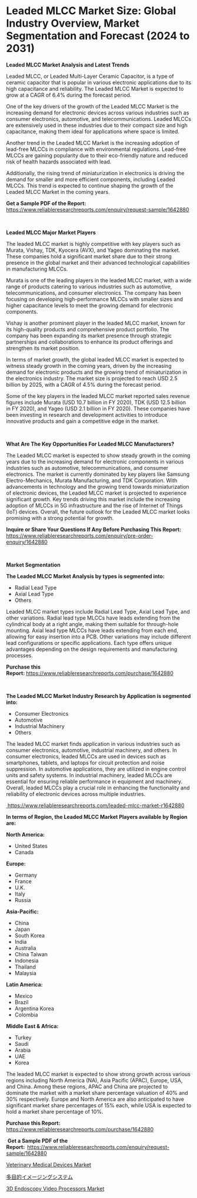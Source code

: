 <p><h1>Leaded MLCC Market Size: Global Industry Overview, Market Segmentation and Forecast (2024 to 2031)</h1></p><p><strong>Leaded MLCC Market Analysis and Latest Trends</strong></p>
<p><p>Leaded MLCC, or Leaded Multi-Layer Ceramic Capacitor, is a type of ceramic capacitor that is popular in various electronic applications due to its high capacitance and reliability. The Leaded MLCC Market is expected to grow at a CAGR of 6.4% during the forecast period. </p><p>One of the key drivers of the growth of the Leaded MLCC Market is the increasing demand for electronic devices across various industries such as consumer electronics, automotive, and telecommunications. Leaded MLCCs are extensively used in these industries due to their compact size and high capacitance, making them ideal for applications where space is limited.</p><p>Another trend in the Leaded MLCC Market is the increasing adoption of lead-free MLCCs in compliance with environmental regulations. Lead-free MLCCs are gaining popularity due to their eco-friendly nature and reduced risk of health hazards associated with lead.</p><p>Additionally, the rising trend of miniaturization in electronics is driving the demand for smaller and more efficient components, including Leaded MLCCs. This trend is expected to continue shaping the growth of the Leaded MLCC Market in the coming years.</p></p>
<p><strong>Get a Sample PDF of the Report:&nbsp;</strong> <a href="https://www.reliableresearchreports.com/enquiry/request-sample/1642880">https://www.reliableresearchreports.com/enquiry/request-sample/1642880</a></p>
<p>&nbsp;</p>
<p><strong>Leaded MLCC Major Market Players</strong></p>
<p><p>The leaded MLCC market is highly competitive with key players such as Murata, Vishay, TDK, Kyocera (AVX), and Yageo dominating the market. These companies hold a significant market share due to their strong presence in the global market and their advanced technological capabilities in manufacturing MLCCs.</p><p>Murata is one of the leading players in the leaded MLCC market, with a wide range of products catering to various industries such as automotive, telecommunications, and consumer electronics. The company has been focusing on developing high-performance MLCCs with smaller sizes and higher capacitance levels to meet the growing demand for electronic components.</p><p>Vishay is another prominent player in the leaded MLCC market, known for its high-quality products and comprehensive product portfolio. The company has been expanding its market presence through strategic partnerships and collaborations to enhance its product offerings and strengthen its market position.</p><p>In terms of market growth, the global leaded MLCC market is expected to witness steady growth in the coming years, driven by the increasing demand for electronic products and the growing trend of miniaturization in the electronics industry. The market size is projected to reach USD 2.5 billion by 2025, with a CAGR of 4.5% during the forecast period.</p><p>Some of the key players in the leaded MLCC market reported sales revenue figures include Murata (USD 10.7 billion in FY 2020), TDK (USD 12.5 billion in FY 2020), and Yageo (USD 2.1 billion in FY 2020). These companies have been investing in research and development activities to introduce innovative products and gain a competitive edge in the market.</p></p>
<p>&nbsp;</p>
<p><strong>What Are The Key Opportunities For Leaded MLCC Manufacturers?</strong></p>
<p><p>The Leaded MLCC market is expected to show steady growth in the coming years due to the increasing demand for electronic components in various industries such as automotive, telecommunications, and consumer electronics. The market is currently dominated by key players like Samsung Electro-Mechanics, Murata Manufacturing, and TDK Corporation. With advancements in technology and the growing trend towards miniaturization of electronic devices, the Leaded MLCC market is projected to experience significant growth. Key trends driving this market include the increasing adoption of MLCCs in 5G infrastructure and the rise of Internet of Things (IoT) devices. Overall, the future outlook for the Leaded MLCC market looks promising with a strong potential for growth.</p></p>
<p><strong>Inquire or Share Your Questions If Any Before Purchasing This Report:</strong> <a href="https://www.reliableresearchreports.com/enquiry/pre-order-enquiry/1642880">https://www.reliableresearchreports.com/enquiry/pre-order-enquiry/1642880</a></p>
<p>&nbsp;</p>
<p><strong>Market Segmentation</strong></p>
<p><strong>The Leaded MLCC Market Analysis by types is segmented into:</strong></p>
<p><ul><li>Radial Lead Type</li><li>Axial Lead Type</li><li>Others</li></ul></p>
<p><p>Leaded MLCC market types include Radial Lead Type, Axial Lead Type, and other variations. Radial lead type MLCCs have leads extending from the cylindrical body at a right angle, making them suitable for through-hole mounting. Axial lead type MLCCs have leads extending from each end, allowing for easy insertion into a PCB. Other variations may include different lead configurations or specific applications. Each type offers unique advantages depending on the design requirements and manufacturing processes.</p></p>
<p><strong>Purchase this Report:&nbsp;</strong><a href="https://www.reliableresearchreports.com/purchase/1642880">https://www.reliableresearchreports.com/purchase/1642880</a></p>
<p>&nbsp;</p>
<p><strong>The Leaded MLCC Market Industry Research by Application is segmented into:</strong></p>
<p><ul><li>Consumer Electronics</li><li>Automotive</li><li>Industrial Machinery</li><li>Others</li></ul></p>
<p><p>The leaded MLCC market finds application in various industries such as consumer electronics, automotive, industrial machinery, and others. In consumer electronics, leaded MLCCs are used in devices such as smartphones, tablets, and laptops for circuit protection and noise suppression. In automotive applications, they are utilized in engine control units and safety systems. In industrial machinery, leaded MLCCs are essential for ensuring reliable performance in equipment and machinery. Overall, leaded MLCCs play a crucial role in enhancing the functionality and reliability of electronic devices across multiple industries.</p></p>
<p><a href="https://www.reliableresearchreports.com/leaded-mlcc-market-r1642880">&nbsp;https://www.reliableresearchreports.com/leaded-mlcc-market-r1642880</a></p>
<p><strong>In terms of Region, the Leaded MLCC Market Players available by Region are:</strong></p>
<p>
    <p> <strong> North America: </strong>
        <ul>
            <li>United States</li>
            <li>Canada</li>
        </ul>
        </p> 
    <p> <strong> Europe: </strong>
        <ul>
            <li>Germany</li>
            <li>France</li>
            <li>U.K.</li>
            <li>Italy</li>
            <li>Russia</li>
        </ul>
        </p> 
    <p> <strong> Asia-Pacific: </strong>
        <ul>
            <li>China</li>
            <li>Japan</li>
            <li>South Korea</li>
            <li>India</li>
            <li>Australia</li>
            <li>China Taiwan</li>
            <li>Indonesia</li>
            <li>Thailand</li>
            <li>Malaysia</li>
        </ul>
        </p> 
    <p> <strong> Latin America: </strong>
        <ul>
            <li>Mexico</li>
            <li>Brazil</li>
            <li>Argentina Korea</li>
            <li>Colombia</li>
        </ul>
        </p> 
    <p> <strong> Middle East & Africa: </strong>
        <ul>
            <li>Turkey</li>
            <li>Saudi</li>
            <li>Arabia</li>
            <li>UAE</li>
            <li>Korea</li>
        </ul>
    </p>
    </p>
<p><p>The leaded MLCC market is expected to show strong growth across various regions including North America (NA), Asia Pacific (APAC), Europe, USA, and China. Among these regions, APAC and China are projected to dominate the market with a market share percentage valuation of 40% and 30% respectively. Europe and North America are also anticipated to have significant market share percentages of 15% each, while USA is expected to hold a market share percentage of 10%.</p></p>
<p><strong>Purchase this Report: </strong><a href="https://www.reliableresearchreports.com/purchase/1642880">https://www.reliableresearchreports.com/purchase/1642880</a></p>
<p>&nbsp;<strong>Get a Sample PDF of the Report:&nbsp;&nbsp;</strong><a href="https://www.reliableresearchreports.com/enquiry/request-sample/1642880">https://www.reliableresearchreports.com/enquiry/request-sample/1642880</a></p>
<p><strong></strong></p>
<p><p><a href="https://github.com/johnbach50/Market-Research-Report-List-3/blob/main/veterinary-medical-devices-market.md">Veterinary Medical Devices Market</a></p><p><a href="https://github.com/mohamedbakry57/Market-Research-Report-List-4/blob/main/9104669113958.md">多目的イメージングシステム</a></p><p><a href="https://view.publitas.com/reportprime-1/global-3d-endoscopy-video-processors-market-size-share-analysis-by-product-type-by-application-by-region-forecasts-2024-2031/">3D Endoscopy Video Processors Market</a></p></p>